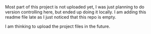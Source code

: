 Most part of this project is not uploaded yet, I was just planning to do version controlling here, but ended up doing it locally. I am adding this readme file late as I just noticed that this repo is empty.

I am thinking to upload the project files in the future.
